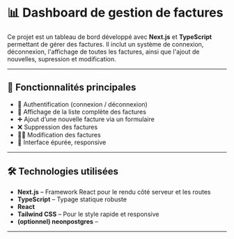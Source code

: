 # 📊 Dashboard de gestion de factures

Ce projet est un tableau de bord développé avec **Next.js** et **TypeScript** permettant de gérer des factures. Il inclut un système de connexion, déconnexion, l'affichage de toutes les factures, ainsi que l'ajout de nouvelles, supression et modification.

---

## 🚀 Fonctionnalités principales

- 🔐 Authentification (connexion / déconnexion)
- 📄 Affichage de la liste complète des factures
- ➕ Ajout d’une nouvelle facture via un formulaire
- ❌ Suppression des factures
- ✍🏾 Modification des factures
- 🧼 Interface épurée, responsive

---

## 🛠️ Technologies utilisées

- **Next.js** – Framework React pour le rendu côté serveur et les routes
- **TypeScript** – Typage statique robuste
- **React**
- **Tailwind CSS** – Pour le style rapide et responsive
- **(optionnel) neonpostgres** –

---
